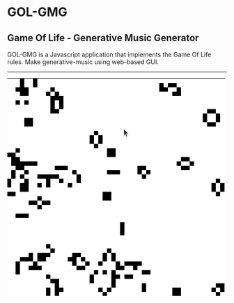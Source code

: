 # GOL-GMG 
## Game Of Life - Generative Music Generator
GOL-GMG is a Javascript application that implements the Game Of Life rules. Make generative-music using web-based GUI.

---

![](repo/GOL-GMG.gif)